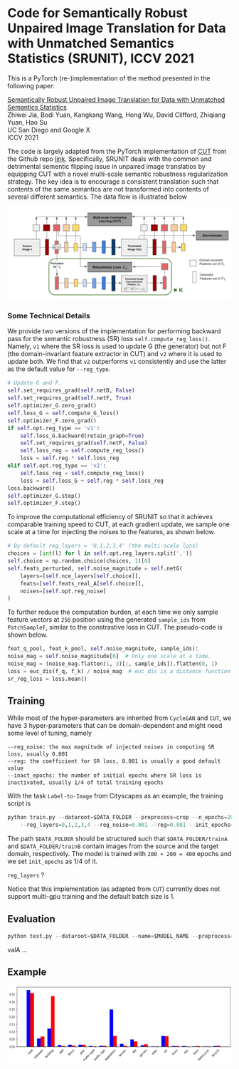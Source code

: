 # Code for Semantically Robust Unpaired Image Translation for Data with Unmatched Semantics Statistics (SRUNIT), ICCV 2021

This is a PyTorch (re-)implementation of the method presented in the following paper:

[Semantically Robust Unpaired Image Translation for Data with Unmatched Semantics Statistics](https://arxiv.org/pdf/2012.04932.pdf)<br>
Zhiwei Jia, Bodi Yuan, Kangkang Wang, Hong Wu, David Clifford, Zhiqiang Yuan, Hao Su<br>
UC San Diego and Google X<br>
ICCV 2021

The code is largely adapted from the PyTorch implementation of [CUT](http://taesung.me/ContrastiveUnpairedTranslation/) from the Github repo [link](https://github.com/taesungp/contrastive-unpaired-translation).
Specifically, SRUNIT deals with the common and detrimental sementic flipping issue in unpaired image translatios by equipping CUT with a novel multi-scale semantic robustness regularization strategy.
The key idea is to encourage a consistent translation such that contents of the same semantics are not transformed into contents of several different semantics.
The data flow is illustrated below 

<img src="f1.PNG" alt="Illustration" style="width:700px;"/>

### Some Technical Details
We provide two versions of the implementation for performing backward pass for the semantic robustness (SR) loss `self.compute_reg_loss()`.
Namely, `v1` where the SR loss is used to update G (the generator) but not F (the domain-invariant feature extractor in CUT) and `v2` where it is used to update both.
We find that `v2` outperforms `v1` consistently and use the latter as the default value for `--reg_type`.

```Python
# Update G and F.
self.set_requires_grad(self.netD, False)
self.set_requires_grad(self.netF, True)
self.optimizer_G.zero_grad()
self.loss_G = self.compute_G_loss()
self.optimizer_F.zero_grad()
if self.opt.reg_type == 'v1':
    self.loss_G.backward(retain_graph=True)
    self.set_requires_grad(self.netF, False)
    self.loss_reg = self.compute_reg_loss()
    loss = self.reg * self.loss_reg
elif self.opt.reg_type == 'v2':
    self.loss_reg = self.compute_reg_loss()
    loss = self.loss_G + self.reg * self.loss_reg
loss.backward()
self.optimizer_G.step()
self.optimizer_F.step()
```

To improve the computational efficiency of SRUNIT so that it achieves comparable training speed to CUT, at each gradient update, we sample one scale at a time for injecting the noises to the features, as shown below.

```Python
# By default reg_layers = '0,1,2,3,4' (the multi-scale loss)
choices = [int(l) for l in self.opt.reg_layers.split(',')] 
self.choice = np.random.choice(choices, 1)[0]
self.feats_perturbed, self.noise_magnitude = self.netG(
    layers=[self.nce_layers[self.choice]],
    feats=[self.feats_real_A[self.choice]],
    noises=[self.opt.reg_noise]
)
```

To further reduce the computation burden, at each time we only sample feature vectors at `256` position using the generated `sample_ids` from `PatchSampleF`, similar to the constrastive loss in CUT. The pseudo-code is shown below.

```Python
feat_q_pool, feat_k_pool, self.noise_magnitude, sample_ids):
noise_mag = self.noise_magnitude[0]  # Only one scale at a time.
noise_mag = (noise_mag.flatten(1, 3)[:, sample_ids]).flatten(0, 1)
loss = euc_dis(f_q, f_k) / noise_mag  # euc_dis is a distance function
sr_reg_loss = loss.mean()
```

## Training

While most of the hyper-parameters are inherited from `CycleGAN` and `CUT`, we have 3 hyper-parameters that can be domain-dependent and might need some level of tuning, namely

    --reg_noise: the max magnitude of injected noises in computing SR loss, usually 0.001
    --reg: the coefficient for SR loss, 0.001 is usually a good default value
    --inact_epochs: the number of initial epochs where SR loss is inactivated, usually 1/4 of total training epochs

With the task `Label-to-Image` from Cityscapes as an example, the training script is

```Python
python train.py --dataroot=$DATA_FOLDER --preprocess=crop --n_epochs=200 --n_epochs_decay=200 \
    --reg_layers=0,1,2,3,4 --reg_noise=0.001 --reg=0.001 --init_epochs=100 --name=$MODEL_NAME 
```

The path `$DATA_FOLDER` should be structured such that `$DATA_FOLDER/trainA` and `$DATA_FOLDER/trainB` contain images from the source and the target domain, respectively.
The model is trained with `200 + 200 = 400` epochs and we set `init_epochs` as 1/4 of it.

`reg_layers` ?

Notice that this implementation (as adapted from `CUT`) currently does not support multi-gpu training and the default batch size is 1.

## Evaluation

```Python
python test.py --dataroot=$DATA_FOLDER --name=$MODEL_NAME --preprocess=none --output_path=$OUT_PATH --phase=val
```

valA ...

## Example 

<img src="f2.PNG" alt="statistics" style="width:550px;"/>


